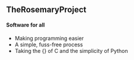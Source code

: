 ## TheRosemaryProject
#### Software for all
- Making programming easier
- A simple, fuss-free process
- Taking the {} of C and the simplicity of Python
